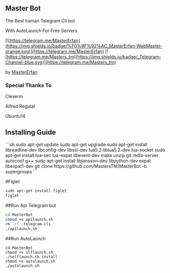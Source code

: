 <h2><b>Master Bot</b></h2>
The Best Iranian Telegram Cli bot
 
With AutoLaunch For Free Servers

 
[![https://telegram.me/MasterErfan](https://img.shields.io/badge/%F0%9F%92%AC_MasterErfan-WebMaster-orange.svg)](https://telegram.me/MasterErfan) 
[![https://telegram.me/Masters_tm](https://img.shields.io/badge/_Telegram-Channel-blue.svg)](https://telegram.me/Masters_tm) 

 by [MasterErfan](https://telegram.me/MasterErfan) 
 
 
 <h3>Special Thanks To</h3>
  Cleverm
  
  
  Alfred Regular
  
  Ubuntu14


<h2>Installing Guide</h2>
```sh
sudo apt-get update
sudo apt-get upgrade
sudo apt-get install libreadline-dev libconfig-dev libssl-dev lua5.2 liblua5.2-dev lua-socket
sudo apt-get install lua-sec lua-expat libevent-dev make unzip git redis-server autoconf g++ 
sudo apt-get install libjansson-dev libpython-dev expat libexpat1-dev
git clone https://github.com/MastersTM/MasterBot -b supergroups
```

#Figlet

```sh
sudo apt-get install figlet
figlet
```



##Run Api Telegram bot 

```sh
cd MasterBot
chmod +x apilaunch.sh
rm -rf .telegram-cli
./apilaunch.sh
```


##Run AutoLaunch

```
cd MasterBot
chmod +x slflaunch.sh
./selflaunch.sh install
chmod +x autolaunch.sh
./autolaunch.sh
```

